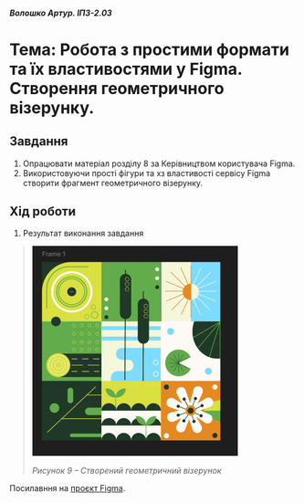#### *Волошко Артур. ІПЗ-2.03*

# Тема: Робота з простими формати та їх властивостями у Figma. Створення геометричного візерунку.

## Завдання

1. Опрацювати матеріал розділу 8 за Керівництвом користувача Figma.
2. Використовуючи прості фігури та хз властивості сервісу Figma створити фрагмент геометричного візерунку.

## Хід роботи

1. Результат виконання завдання
   
>![Image alt](https://github.com/johuirmbegytm/DtaI/blob/main/workshop_7/images/1.png)
>
>*Рисунок 9 – Створений геометричний візерунок*

Посилавння на [проєкт Figma](https://www.figma.com/design/f5uprtIyZWEP7YnGITACpt/Untitled?node-id=0-1&t=DmCAIc8g5POKE83A-1).
